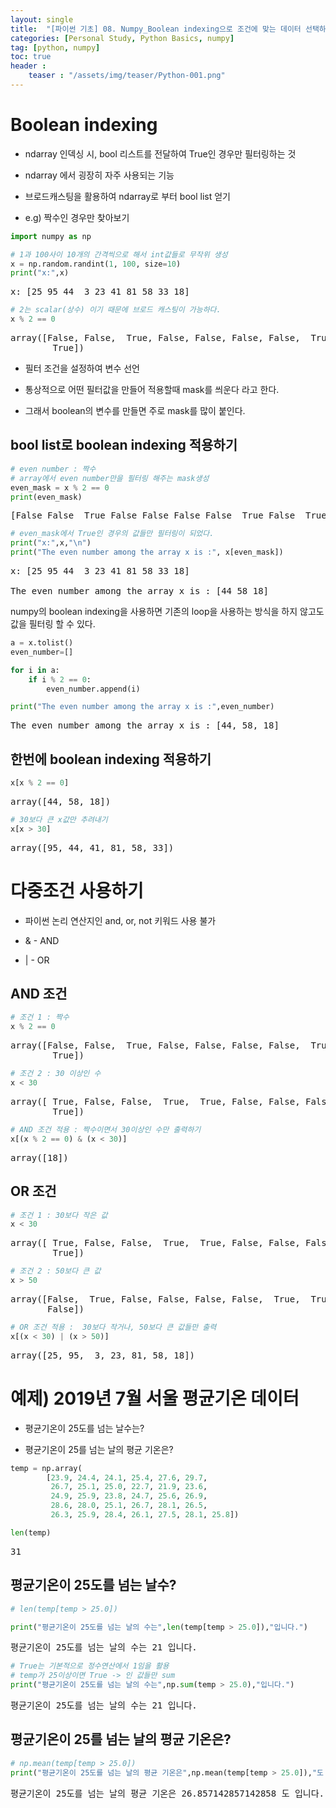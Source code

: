 ```yaml
---
layout: single
title:  "[파이썬 기초] 08. Numpy_Boolean indexing으로 조건에 맞는 데이터 선택하기"
categories: [Personal Study, Python Basics, numpy]
tag: [python, numpy]
toc: true
header :
    teaser : "/assets/img/teaser/Python-001.png"
---
```


<head>
  <style>
    table.dataframe {
      white-space: normal;
      width: 100%;
      height: 240px;
      display: block;
      overflow: auto;
      font-family: Arial, sans-serif;
      font-size: 0.9rem;
      line-height: 20px;
      text-align: center;
      border: 0px !important;
    }

    table.dataframe th {
      text-align: center;
      font-weight: bold;
      padding: 8px;
    }

    table.dataframe td {
      text-align: center;
      padding: 8px;
    }

    table.dataframe tr:hover {
      background: #b8d1f3; 
    }

    .output_prompt {
      overflow: auto;
      font-size: 0.9rem;
      line-height: 1.45;
      border-radius: 0.3rem;
      -webkit-overflow-scrolling: touch;
      padding: 0.8rem;
      margin-top: 0;
      margin-bottom: 15px;
      font: 1rem Consolas, "Liberation Mono", Menlo, Courier, monospace;
      color: $code-text-color;
      border: solid 1px $border-color;
      border-radius: 0.3rem;
      word-break: normal;
      white-space: pre;
    }

  .dataframe tbody tr th:only-of-type {
      vertical-align: middle;
  }

  .dataframe tbody tr th {
      vertical-align: top;
  }

  .dataframe thead th {
      text-align: center !important;
      padding: 8px;
  }

  .page__content p {
      margin: 0 0 0px !important;
  }

  .page__content p > strong {
    font-size: 0.8rem !important;
  }

  </style>
</head>


# Boolean indexing

  - ndarray 인덱싱 시, bool 리스트를 전달하여 True인 경우만 필터링하는 것

  - ndarray 에서 굉장히 자주 사용되는 기능


* 브로드캐스팅을 활용하여 ndarray로 부터 bool list 얻기

 - e.g) 짝수인 경우만 찾아보기



```python
import numpy as np
```


```python
# 1과 100사이 10개의 간격씩으로 해서 int값들로 무작위 생성
x = np.random.randint(1, 100, size=10)
print("x:",x)
```

<pre>
x: [25 95 44  3 23 41 81 58 33 18]
</pre>

```python
# 2는 scalar(상수) 이기 때문에 브로드 캐스팅이 가능하다.
x % 2 == 0
```

<pre>
array([False, False,  True, False, False, False, False,  True, False,
        True])
</pre>
- 필터 조건을 설정하여 변수 선언



- 통상적으로 어떤 필터값을 만들어 적용할때 mask를 씌운다 라고 한다.

- 그래서 boolean의 변수를 만들면 주로 mask를 많이 붙인다. 


## bool list로 boolean indexing 적용하기



```python
# even number : 짝수
# array에서 even number만을 필터링 해주는 mask생성
even_mask = x % 2 == 0
print(even_mask)
```

<pre>
[False False  True False False False False  True False  True]
</pre>

```python
# even_mask에서 True인 경우의 값들만 필터링이 되었다.
print("x:",x,"\n")
print("The even number among the array x is :", x[even_mask])
```

<pre>
x: [25 95 44  3 23 41 81 58 33 18] 

The even number among the array x is : [44 58 18]
</pre>
numpy의 boolean indexing을 사용하면 기존의 loop을 사용하는 방식을 하지 않고도 값을 필터링 할 수 있다.



```python
a = x.tolist()
even_number=[]

for i in a:
    if i % 2 == 0:
        even_number.append(i)

print("The even number among the array x is :",even_number)
```

<pre>
The even number among the array x is : [44, 58, 18]
</pre>
## 한번에 boolean indexing 적용하기



```python
x[x % 2 == 0]
```

<pre>
array([44, 58, 18])
</pre>

```python
# 30보다 큰 x값만 추려내기
x[x > 30]
```

<pre>
array([95, 44, 41, 81, 58, 33])
</pre>
#  다중조건 사용하기

 - 파이썬 논리 연산지인 and, or, not 키워드 사용 불가

 - & - AND 

 - | - OR 


## AND 조건



```python
# 조건 1 : 짝수
x % 2 == 0
```

<pre>
array([False, False,  True, False, False, False, False,  True, False,
        True])
</pre>

```python
# 조건 2 : 30 이상인 수
x < 30
```

<pre>
array([ True, False, False,  True,  True, False, False, False, False,
        True])
</pre>

```python
# AND 조건 적용 : 짝수이면서 30이상인 수만 출력하기
x[(x % 2 == 0) & (x < 30)]
```

<pre>
array([18])
</pre>
## OR 조건



```python
# 조건 1 : 30보다 작은 값
x < 30
```

<pre>
array([ True, False, False,  True,  True, False, False, False, False,
        True])
</pre>

```python
# 조건 2 : 50보다 큰 값
x > 50
```

<pre>
array([False,  True, False, False, False, False,  True,  True, False,
       False])
</pre>

```python
# OR 조건 적용 :  30보다 작거나, 50보다 큰 값들만 출력
x[(x < 30) | (x > 50)]
```

<pre>
array([25, 95,  3, 23, 81, 58, 18])
</pre>
# 예제) 2019년 7월 서울 평균기온 데이터

 - 평균기온이 25도를 넘는 날수는?

 - 평균기온이 25를 넘는 날의 평균 기온은?



```python
temp = np.array(
        [23.9, 24.4, 24.1, 25.4, 27.6, 29.7,
         26.7, 25.1, 25.0, 22.7, 21.9, 23.6, 
         24.9, 25.9, 23.8, 24.7, 25.6, 26.9, 
         28.6, 28.0, 25.1, 26.7, 28.1, 26.5, 
         26.3, 25.9, 28.4, 26.1, 27.5, 28.1, 25.8])
```


```python
len(temp)
```

<pre>
31
</pre>
## 평균기온이 25도를 넘는 날수?



```python
# len(temp[temp > 25.0])

print("평균기온이 25도를 넘는 날의 수는",len(temp[temp > 25.0]),"입니다.")
```

<pre>
평균기온이 25도를 넘는 날의 수는 21 입니다.
</pre>

```python
# True는 기본적으로 정수연산에서 1임을 활용
# temp가 25이상이면 True -> 인 값들만 sum
print("평균기온이 25도를 넘는 날의 수는",np.sum(temp > 25.0),"입니다.")
```

<pre>
평균기온이 25도를 넘는 날의 수는 21 입니다.
</pre>
## 평균기온이 25를 넘는 날의 평균 기온은?



```python
# np.mean(temp[temp > 25.0])
print("평균기온이 25도를 넘는 날의 평균 기온은",np.mean(temp[temp > 25.0]),"도 입니다.")
```

<pre>
평균기온이 25도를 넘는 날의 평균 기온은 26.857142857142858 도 입니다.
</pre>